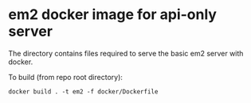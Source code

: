 # em2 docker image for api-only server

The directory contains files required to serve the basic em2 server with docker.

To build (from repo root directory):

    docker build . -t em2 -f docker/Dockerfile
